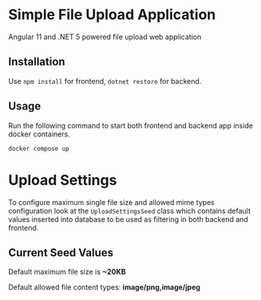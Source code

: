 # Simple File Upload Application

Angular 11 and .NET 5 powered file upload web application

## Installation

Use `npm install` for frontend, `dotnet restore` for backend.

## Usage

Run the following command to start both frontend and backend app inside docker containers.

```
docker compose up
```

# Upload Settings
To configure maximum single file size and allowed mime types configuration look at the `UploadSettingsSeed` class which contains default values inserted into database to be used as filtering in both backend and frontend.

## Current Seed Values
Default maximum file size is **~20KB**

Default allowed file content types: **image/png,image/jpeg**